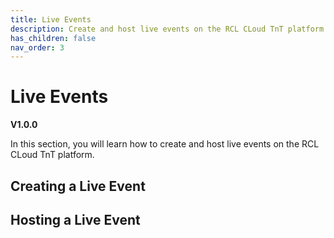 ```yaml
---
title: Live Events
description: Create and host live events on the RCL CLoud TnT platform.
has_children: false
nav_order: 3
---
```


# Live Events
**V1.0.0**

In this section, you will learn how to create and host live events on the RCL CLoud TnT platform.

## Creating a Live Event

## Hosting a Live Event